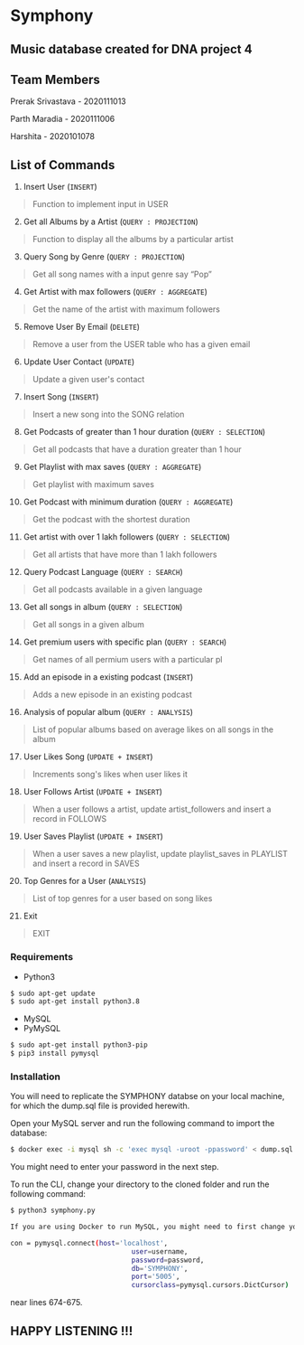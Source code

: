 # Symphony

## Music database created for DNA project 4

## Team Members
Prerak Srivastava - 2020111013

Parth Maradia - 2020111006

Harshita - 2020101078

## List of Commands
 
1. Insert User (`INSERT`)
> Function to implement input in USER

2. Get all Albums by a Artist (`QUERY : PROJECTION`)
> Function to display all the albums by a particular artist

3. Query Song by Genre (`QUERY : PROJECTION`)
> Get all song names with a input genre say “Pop”

4. Get Artist with max followers (`QUERY : AGGREGATE`)
> Get the name of the artist with maximum followers

5. Remove User By Email (`DELETE`)
> Remove a user from the USER table who has a given email 

6. Update User Contact (`UPDATE`)
> Update a given user's contact

7. Insert Song (`INSERT`)
> Insert a new song into the SONG relation

8. Get Podcasts of greater than 1 hour duration (`QUERY : SELECTION`)
> Get all podcasts that have a duration greater than 1 hour

9. Get Playlist with max saves (`QUERY : AGGREGATE`)
> Get playlist with maximum saves

10. Get Podcast with minimum duration (`QUERY : AGGREGATE`)
> Get the podcast with the shortest duration

11. Get artist with over 1 lakh followers (`QUERY : SELECTION`)
> Get all artists that have more than 1 lakh followers

12. Query Podcast Language (`QUERY : SEARCH`)
>  Get all podcasts available in a given language

13. Get all songs in album (`QUERY : SELECTION`)
> Get all songs in a given album

14. Get premium users with specific plan (`QUERY : SEARCH`)
> Get names of all permium users with a particular pl

15. Add an episode in a existing podcast (`INSERT`)
> Adds a new episode in an existing podcast

16. Analysis of popular album (`QUERY : ANALYSIS`)
> List of popular albums based on average likes on all songs in the album

17. User Likes Song (`UPDATE + INSERT`)
> Increments song's likes when user likes it

18. User Follows Artist (`UPDATE + INSERT`)
> When a user follows a artist, update artist_followers and insert a record in FOLLOWS

19. User Saves Playlist (`UPDATE + INSERT`)
>  When a user saves a new playlist, update playlist_saves in PLAYLIST and insert a record in SAVES

20. Top Genres for a User (`ANALYSIS`)
> List of top genres for a user based on song likes
 
21. Exit
> EXIT

### Requirements

* Python3
```sh
$ sudo apt-get update
$ sudo apt-get install python3.8
```
* MySQL
* PyMySQL
```sh
$ sudo apt-get install python3-pip
$ pip3 install pymysql
```

### Installation

You will need to replicate the SYMPHONY databse on your local machine, for which the dump.sql file is provided herewith.

Open your MySQL server and run the following command to import the database:

```sh
$ docker exec -i mysql sh -c 'exec mysql -uroot -ppassword' < dump.sql
```

You might need to enter your password in the next step.

To run the CLI, change your directory to the cloned folder and run the following command:

```sh
$ python3 symphony.py
```

``` diff
If you are using Docker to run MySQL, you might need to first change your port to 5005 (or the port you use) by replacing the following lines for connecting the database in the symphony.py file: 
```

```sh
con = pymysql.connect(host='localhost',
                              user=username,
                              password=password,
                              db='SYMPHONY',
                              port='5005',
                              cursorclass=pymysql.cursors.DictCursor)
```
near lines 674-675.

## HAPPY LISTENING !!!
